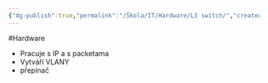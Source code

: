 ```yaml
---
{"dg-publish":true,"permalink":"/Škola/IT/Hardware/L3 switch/","created":"2024-03-18T20:53:18.667+01:00","updated":"2024-03-13T18:18:34.846+01:00"}
---
```


#Hardware
- Pracuje s IP a s packetama
- Vytváří VLANY
- přepínač